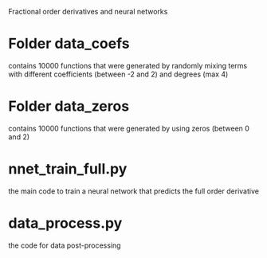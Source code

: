 Fractional order derivatives and neural networks

# Folder data_coefs 
contains 10000 functions that were generated by randomly mixing terms with different coefficients (between -2 and 2) and degrees (max 4)

# Folder data_zeros 
contains 10000 functions that were generated by using zeros (between 0 and 2)

# nnet_train_full.py 
the main code to train a neural network that predicts the full order derivative

# data_process.py
the code for data post-processing
